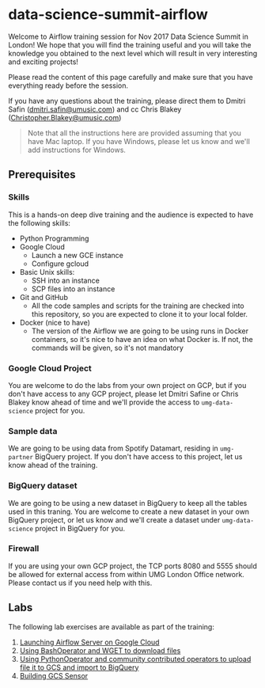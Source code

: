 # data-science-summit-airflow
Welcome to Airflow training session for Nov 2017 Data Science Summit in London! We hope that you will find the training useful and you will take the knowledge you obtained to the next level which will result in very interesting and exciting projects! 

Please read the content of this page carefully and make sure that you have everything ready before the session. 

If you have any questions about the training, please direct them to Dmitri Safin (dmitri.safin@umusic.com) and cc Chris Blakey (Christopher.Blakey@umusic.com)

> Note that all the instructions here are provided assuming that you have Mac laptop. If you have Windows, please let us know and we'll add instructions for Windows.

## Prerequisites
### Skills
This is a hands-on deep dive training and the audience is expected to have the following skills:
* Python Programming
* Google Cloud 
  * Launch a new GCE instance
  * Configure gcloud  
* Basic Unix skills: 
  * SSH into an instance
  * SCP files into an instance
* Git and GitHub
  * All the code samples and scripts for the training are checked into this repository, so you are expected to clone it to your local folder. 
* Docker (nice to have)
  * The version of the Airflow we are going to be using runs in Docker containers, so it's nice to have an idea on what Docker is. If not, the commands will be given, so it's not mandatory

### Google Cloud Project
You are welcome to do the labs from your own project on GCP, but if you don't have access to any GCP project, please let Dmitri Safine or Chris Blakey know ahead of time and we'll provide the access to `umg-data-science` project for you. 

### Sample data
We are going to be using data from Spotify Datamart, residing in `umg-partner` BigQuery project. If you don't have access to this project, let us know ahead of the training.

### BigQuery dataset
We are going to be using a new dataset in BigQuery to keep all the tables used in this traning. You are welcome to create a new dataset in your own BigQuery project, or let us know and we'll create a dataset under `umg-data-science` project in BigQuery for you.

### Firewall
If you are using your own GCP project, the TCP ports 8080 and 5555 should be allowed for external access from within UMG London Office network. Please contact us if you need help with this. 

## Labs
The following lab exercises are available as part of the training:

1. [Launching Airflow Server on Google Cloud](dags/lab1)
2. [Using BashOperator and WGET to download files](dags/lab2)
3. [Using PythonOperator and community contributed operators to upload file it to GCS and import to BigQuery](dags/lab3)
4. [Building GCS Sensor](dags/lab4)

